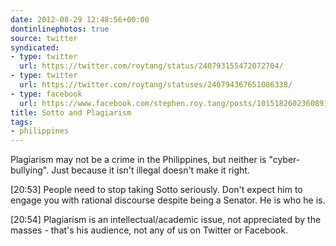 ```yaml
---
date: 2012-08-29 12:48:56+00:00
dontinlinephotos: true
source: twitter
syndicated:
- type: twitter
  url: https://twitter.com/roytang/status/240793155472072704/
- type: twitter
  url: https://twitter.com/roytang/statuses/240794367651086338/
- type: facebook
  url: https://www.facebook.com/stephen.roy.tang/posts/10151826023608912
title: Sotto and Plagiarism
tags:
- philippines
---
```


Plagiarism may not be a crime in the Philippines, but neither is "cyber-bullying". Just because it isn't illegal doesn't make it right.

[20:53] People need to stop taking Sotto seriously. Don't expect him to engage you with rational discourse despite being a Senator. He is who he is.

[20:54] Plagiarism is an intellectual/academic issue, not appreciated by the masses - that's his audience, not any of us on Twitter or Facebook.